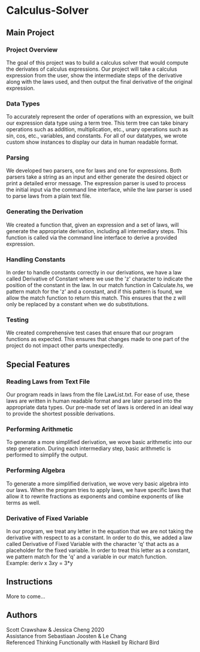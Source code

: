 # Calculus-Solver
## Main Project

### Project Overview 
The goal of this project was to build a calculus solver that would compute the derivates of calculus expressions.
Our project will take a calculus expression from the user, show the intermediate steps of the derivative along with the laws used, and then output the final derivative of the original expression.

### Data Types
To accurately represent the order of operations with an expression, we built our expression data type using a term tree. This term tree can take binary operations such as addition, multiplication, etc., unary operations such as sin, cos, etc., variables, and constants. For all of our datatypes, we wrote custom show instances to display our data in human readable format. 

### Parsing
We developed two parsers, one for laws and one for expressions. Both parsers take a string as an input and either generate the desired object or print a detailed error message. The expression parser is used to process the initial input via the command line interface, while the law parser is used to parse laws from a plain text file.

### Generating the Derivation
We created a function that, given an expression and a set of laws, will generate the appropriate derivation, including all intermediary steps. This function is called via the command line interface to derive a provided expression.

### Handling Constants
In order to handle constants correctly in our derivations, we have a law called Derivative of Constant where we use the 'z' character to indicate the position of the constant in the law.  In our match function in Calculate.hs, we pattern match for the 'z' and a constant, and if this pattern is found, we allow the match function to return this match.  This ensures that the z will only be replaced by a constant when we do substitutions.  

### Testing
We created comprehensive test cases that ensure that our program functions as expected. This ensures that changes made to one part of the project do not impact other parts unexpectedly.

## Special Features
### Reading Laws from Text File
Our program reads in laws from the file LawList.txt. For ease of use, these laws are written in human readable format and are later parsed into the appropriate data types. Our pre-made set of laws is ordered in an ideal way to provide the shortest possible derivations.

### Performing Arithmetic
To generate a more simplified derivation, we wove basic arithmetic into our step generation. During each intermediary step, basic arithmetic is performed to simplify the output.

### Performing Algebra
To generate a more simplified derivation, we wove very basic algebra into our laws.  When the program tries to apply laws, we have specific laws that allow it to rewrite fractions as exponents and combine exponents of like terms as well. 

### Derivative of Fixed Variable
In our program, we treat any letter in the equation that we are not taking the derivative with respect to as a constant.  In order to do this, we added a law called Derivative of Fixed Variable with the character 'q' that acts as a placeholder for the fixed variable.  In order to treat this letter as a constant, we pattern match for the 'q' and a variable in our match function.  
Example: deriv x 3*x*y = 3*y

## Instructions
More to come...

## Authors
Scott Crawshaw & Jessica Cheng 2020  
Assistance from Sebastiaan Joosten & Le Chang  
Referenced Thinking Functionally with Haskell by Richard Bird

